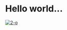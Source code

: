 # Hello world...

<a href="https://ibb.co/ftx3QML"><img src="https://i.ibb.co/2Pkz5qH/2-o.jpg" alt="2-o" border="0"></a>
